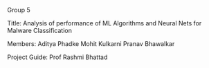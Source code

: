Group 5

Title: Analysis of performance of ML Algorithms and Neural Nets for Malware Classification

Members: Aditya Phadke 
         Mohit Kulkarni
         Pranav Bhawalkar

Project Guide: Prof Rashmi Bhattad
